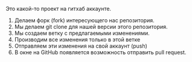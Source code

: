 Это какой-то проект на гитхаб аккаунте.


1. Делаем форк (fork) интересующего нас репозитория.
2. Мы делаем git clone для нашей версии этого репозитория.
3. Мы создаем ветку с предлагаемыми изменениями.
4. Производим все изменения только в этой ветке
5. Отправляем эти изменения на свой аккаунт (push)
6. В окне на GitHub появляется возможность отправить pull request.